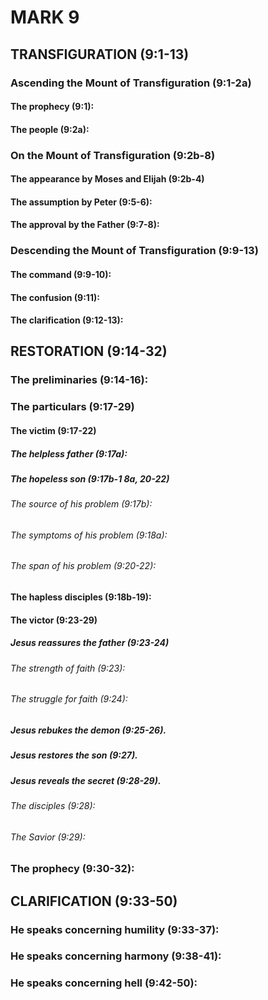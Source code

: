 ---
---
# MARK 9
## TRANSFIGURATION (9:1-13) 
###  Ascending the Mount of Transfiguration (9:1-2a) 
####  The prophecy (9:1): 
####  The people (9:2a): 
###  On the Mount of Transfiguration (9:2b-8) 
####  The appearance by Moses and Elijah (9:2b-4) 
####  The assumption by Peter (9:5-6): 
####  The approval by the Father (9:7-8): 
###  Descending the Mount of Transfiguration (9:9-13) 
####  The command (9:9-10): 
####  The confusion (9:11): 
####  The clarification (9:12-13): 
## RESTORATION (9:14-32) 
###  The preliminaries (9:14-16): 
###  The particulars (9:17-29) 
####  The victim (9:17-22) 
#####  The helpless father (9:17a): 
#####  The hopeless son (9:17b-1 8a, 20-22) 
######  The source of his problem (9:17b): 
######  The symptoms of his problem (9:18a): 
######  The span of his problem (9:20-22): 
####  The hapless disciples (9:18b-19): 
####  The victor (9:23-29) 
#####  Jesus reassures the father (9:23-24) 
######  The strength of faith (9:23): 
######  The struggle for faith (9:24): 
#####  Jesus rebukes the demon (9:25-26). 
#####  Jesus restores the son (9:27). 
#####  Jesus reveals the secret (9:28-29). 
######  The disciples (9:28): 
######  The Savior (9:29): 
###  The prophecy (9:30-32): 
## CLARIFICATION (9:33-50) 
###  He speaks concerning humility (9:33-37): 
###  He speaks concerning harmony (9:38-41): 
###  He speaks concerning hell (9:42-50): 
